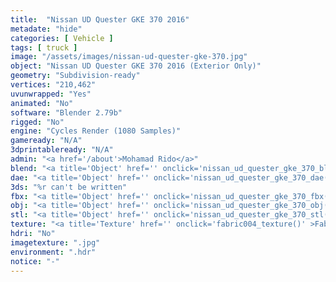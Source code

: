 ```yaml
---
title:  "Nissan UD Quester GKE 370 2016"
metadate: "hide"
categories: [ Vehicle ]
tags: [ truck ]
image: "/assets/images/nissan-ud-quester-gke-370.jpg"
object: "Nissan UD Quester GKE 370 2016 (Exterior Only)"
geometry: "Subdivision-ready"
vertices: "210,462"
uvunwrapped: "Yes"
animated: "No"
software: "Blender 2.79b"
rigged: "No"
engine: "Cycles Render (1080 Samples)"
gameready: "N/A"
3dprintableready: "N/A"
admin: "<a href='/about'>Mohamad Rido</a>"
blend: "<a title='Object' href='' onclick='nissan_ud_quester_gke_370_blend()' >.zip 11.5 MB</a>"
dae: "<a title='Object' href='' onclick='nissan_ud_quester_gke_370_dae()' >.zip 6.1 MB</a>"
3ds: "%r can't be written"
fbx: "<a title='Object' href='' onclick='nissan_ud_quester_gke_370_fbx()' >.zip 8.8 MB</a>"
obj: "<a title='Object' href='' onclick='nissan_ud_quester_gke_370_obj()' >.zip 5.5 MB</a>"
stl: "<a title='Object' href='' onclick='nissan_ud_quester_gke_370_stl()' >.zip 8.6 MB</a>"
texture: "<a title='Texture' href='' onclick='fabric004_texture()' >Fabric004</a>"
hdri: "No"
imagetexture: ".jpg"
environment: ".hdr"
notice: "-"
---
```

